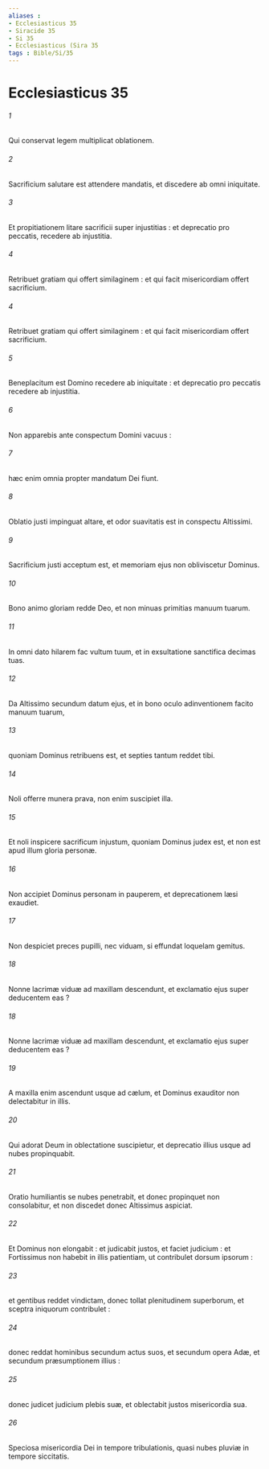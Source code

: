 ```yaml
---
aliases : 
- Ecclesiasticus 35
- Siracide 35
- Si 35
- Ecclesiasticus (Sira 35
tags : Bible/Si/35
---
```


# Ecclesiasticus 35

###### 1
Qui conservat legem multiplicat oblationem.
###### 2
Sacrificium salutare est attendere mandatis, et discedere ab omni iniquitate.
###### 3
Et propitiationem litare sacrificii super injustitias : et deprecatio pro peccatis, recedere ab injustitia.
###### 4
Retribuet gratiam qui offert similaginem : et qui facit misericordiam offert sacrificium.
###### 4
Retribuet gratiam qui offert similaginem : et qui facit misericordiam offert sacrificium.
###### 5
Beneplacitum est Domino recedere ab iniquitate : et deprecatio pro peccatis recedere ab injustitia.
###### 6
Non apparebis ante conspectum Domini vacuus :
###### 7
hæc enim omnia propter mandatum Dei fiunt.
###### 8
Oblatio justi impinguat altare, et odor suavitatis est in conspectu Altissimi.
###### 9
Sacrificium justi acceptum est, et memoriam ejus non obliviscetur Dominus.
###### 10
Bono animo gloriam redde Deo, et non minuas primitias manuum tuarum.
###### 11
In omni dato hilarem fac vultum tuum, et in exsultatione sanctifica decimas tuas.
###### 12
Da Altissimo secundum datum ejus, et in bono oculo adinventionem facito manuum tuarum,
###### 13
quoniam Dominus retribuens est, et septies tantum reddet tibi.
###### 14
Noli offerre munera prava, non enim suscipiet illa.
###### 15
Et noli inspicere sacrificum injustum, quoniam Dominus judex est, et non est apud illum gloria personæ.
###### 16
Non accipiet Dominus personam in pauperem, et deprecationem læsi exaudiet.
###### 17
Non despiciet preces pupilli, nec viduam, si effundat loquelam gemitus.
###### 18
Nonne lacrimæ viduæ ad maxillam descendunt, et exclamatio ejus super deducentem eas ?
###### 18
Nonne lacrimæ viduæ ad maxillam descendunt, et exclamatio ejus super deducentem eas ?
###### 19
A maxilla enim ascendunt usque ad cælum, et Dominus exauditor non delectabitur in illis.
###### 20
Qui adorat Deum in oblectatione suscipietur, et deprecatio illius usque ad nubes propinquabit.
###### 21
Oratio humiliantis se nubes penetrabit, et donec propinquet non consolabitur, et non discedet donec Altissimus aspiciat.
###### 22
Et Dominus non elongabit : et judicabit justos, et faciet judicium : et Fortissimus non habebit in illis patientiam, ut contribulet dorsum ipsorum :
###### 23
et gentibus reddet vindictam, donec tollat plenitudinem superborum, et sceptra iniquorum contribulet :
###### 24
donec reddat hominibus secundum actus suos, et secundum opera Adæ, et secundum præsumptionem illius :
###### 25
donec judicet judicium plebis suæ, et oblectabit justos misericordia sua.
###### 26
Speciosa misericordia Dei in tempore tribulationis, quasi nubes pluviæ in tempore siccitatis.
